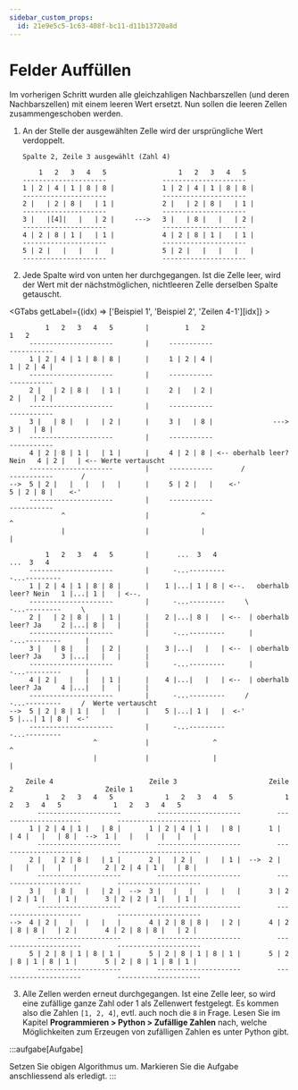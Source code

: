```yaml
---
sidebar_custom_props:
  id: 21e9e5c5-1c63-408f-bc11-d11b13720a8d
---
```

# Felder Auffüllen

Im vorherigen Schritt wurden alle gleichzahligen Nachbarszellen (und deren Nachbarszellen) mit einem leeren Wert ersetzt. Nun sollen die leeren Zellen zusammengeschoben werden.
1. An der Stelle der ausgewählten Zelle wird der ursprüngliche Wert verdoppelt.

    ```
    Spalte 2, Zeile 3 ausgewählt (Zahl 4)

        1   2   3   4   5                  1   2   3   4   5  
    ---------------------              ---------------------
    1 | 2 | 4 | 1 | 8 | 8 |            1 | 2 | 4 | 1 | 8 | 8 |
    ---------------------              ---------------------
    2 |   | 2 | 8 |   | 1 |            2 |   | 2 | 8 |   | 1 |
    ---------------------              ---------------------
    3 |   |[4]|   |   | 2 |     --->   3 |   | 8 |   |   | 2 |
    ---------------------              ---------------------
    4 | 2 | 8 | 1 |   | 1 |            4 | 2 | 8 | 1 |   | 1 |
    ---------------------              ---------------------
    5 | 2 |   |   |   |   |            5 | 2 |   |   |   |   |
    ---------------------              ---------------------
    ```

2. Jede Spalte wird von unten her durchgegangen. Ist die Zelle leer, wird der Wert mit der nächstmöglichen, nichtleeren Zelle derselben Spalte getauscht.
   
<GTabs getLabel={(idx) => ['Beispiel 1', 'Beispiel 2', 'Zeilen 4-1'][idx]} >

```
         1   2   3   4   5        |         1   2                                 1   2    
     ---------------------        |     -----------                           -----------
     1 | 2 | 4 | 1 | 8 | 8 |      |     1 | 2 | 4 |                           1 | 2 | 4 |
     ---------------------        |     -----------                           -----------
     2 |   | 2 | 8 |   | 1 |      |     2 |   | 2 |                           2 |   | 2 |
     ---------------------        |     -----------                           -----------
     3 |   | 8 |   |   | 2 |      |     3 |   | 8 |               --->        3 |   | 8 |
     ---------------------        |     -----------                           -----------
     4 | 2 | 8 | 1 |   | 1 |      |     4 | 2 | 8 | <-- oberhalb leer? Nein   4 | 2 |   | <-- Werte vertauscht
     ---------------------        |     -----------       /                   -----------       /
-->  5 | 2 |   |   |   |   |      |     5 | 2 |   |    <-'                    5 | 2 | 8 |    <-' 
     ---------------------        |     -----------                           -----------
             ^                    |             ^                                     ^   
             |                    |             |                                     |   
```

```
         1   2   3   4   5        |       ...  3   4                                   ...  3   4    
     ---------------------        |      -...---------                                -...---------
     1 | 2 | 4 | 1 | 8 | 8 |      |    1 |...| 1 | 8 | <--.   oberhalb leer? Nein   1 |...| 1 |   | <--.
     ---------------------        |      -...---------     \                          -...---------     \
     2 |   | 2 | 8 |   | 1 |      |    2 |...| 8 |   | <--  | oberhalb leer? Ja     2 |...| 8 |   |      |
     ---------------------        |      -...---------      |                         -...---------      |
     3 |   | 8 |   |   | 2 |      |    3 |...|   |   | <--  | oberhalb leer? Ja     3 |...|   |   |      |
     ---------------------        |      -...---------      |                         -...---------      |
     4 | 2 |   |   |   | 1 |      |    4 |...|   |   | <--  | oberhalb leer? Ja     4 |...|   |   |      |
     ---------------------        |      -...---------     /                          -...---------     /  Werte vertauscht
-->  5 | 2 | 8 | 1 |   |   |      |    5 |...| 1 |   |  <-'                         5 |...| 1 | 8 |  <-' 
     ---------------------        |      -...---------                                -...---------
                     ^            |                ^                                         ^   
                     |            |                |                                         |   
```

```
    Zeile 4                        Zeile 3                       Zeile 2                       Zeile 1
         1   2   3   4   5             1   2   3   4   5             1   2   3   4   5             1   2   3   4   5    
       ---------------------         ---------------------         ---------------------         ---------------------  
     1 | 2 | 4 | 1 |   | 8 |       1 | 2 | 4 | 1 |   | 8 |       1 |   | 4 |   |   | 8 |  -->  1 |   |   |   |   |   |  
       ---------------------         ---------------------         ---------------------         ---------------------  
     2 |   | 2 | 8 |   | 1 |       2 |   | 2 |   |   | 1 |  -->  2 |   |   |   |   |   |       2 | 2 | 4 | 1 |   | 8 |  
       ---------------------         ---------------------         ---------------------         ---------------------  
     3 |   | 8 |   |   | 2 |  -->  3 |   |   |   |   |   |       3 | 2 | 2 | 1 |   | 1 |       3 | 2 | 2 | 1 |   | 1 |  
       ---------------------         ---------------------         ---------------------         ---------------------  
-->  4 | 2 |   |   |   |   |       4 | 2 | 8 | 8 |   | 2 |       4 | 2 | 8 | 8 |   | 2 |       4 | 2 | 8 | 8 |   | 2 |  
       ---------------------         ---------------------         ---------------------         ---------------------  
     5 | 2 | 8 | 1 | 8 | 1 |       5 | 2 | 8 | 1 | 8 | 1 |       5 | 2 | 8 | 1 | 8 | 1 |       5 | 2 | 8 | 1 | 8 | 1 |  
       ---------------------         ---------------------         ---------------------         ---------------------  
```

</GTabs>

3. Alle Zellen werden erneut durchgegangen. Ist eine Zelle leer, so wird eine zufällige ganze Zahl oder 1 als Zellenwert festgelegt. Es kommen also die Zahlen `[1, 2, 4]`, evtl. auch noch die `8` in Frage. Lesen Sie im Kapitel __Programmieren > Python > Zufällige Zahlen__ nach, welche Möglichkeiten zum Erzeugen von zufälligen Zahlen es unter Python gibt.

:::aufgabe[Aufgabe]
<Answer type="state" webKey="7c436f14-0f29-4795-af02-4e2002e590f4" />

Setzen Sie obigen Algorithmus um. Markieren Sie die Aufgabe anschliessend als erledigt.
:::